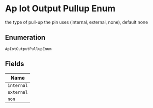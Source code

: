 
# Ap Iot Output Pullup Enum

the type of pull-up the pin uses (internal, external, none), default none

## Enumeration

`ApIotOutputPullupEnum`

## Fields

| Name |
|  --- |
| `internal` |
| `external` |
| `non` |

